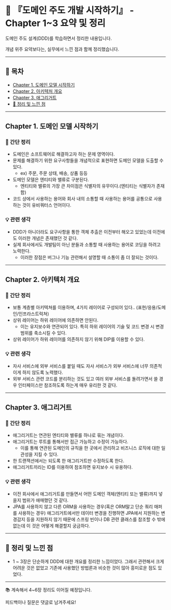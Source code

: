 # 📘 『도메인 주도 개발 시작하기』 - Chapter 1~3 요약 및 정리

도메인 주도 설계(DDD)를 학습하면서 정리한 내용입니다.

개념 위주 요약보다는, 실무에서 느낀 점과 함께 정리했습니다.

---

## 📑 목차

- [Chapter 1. 도메인 모델 시작하기](https://www.notion.so/1-22b71ae7746e80bba23fe9407b30f0d2?pvs=21)
- [Chapter 2. 아키텍처 개요](https://www.notion.so/1-22b71ae7746e80bba23fe9407b30f0d2?pvs=21)
- [Chapter 3. 애그리거트](https://www.notion.so/1-22b71ae7746e80bba23fe9407b30f0d2?pvs=21)
- [📌 정리 및 느낀 점](https://www.notion.so/1-22b71ae7746e80bba23fe9407b30f0d2?pvs=21)

---

## Chapter 1. 도메인 모델 시작하기

### 💬 간단 정리

- 도메인은 소프트웨어로 해결하고자 하는 문제 영역이다.
- 문제를 해결하기 위한 요구사항들을 개념적으로 표현하면 도메인 모델을 도출할 수 있다.
    - ex) 주문, 주문 상태, 배송, 상품 등등
- 도메인 모델은 엔티티와 밸류로 구분된다.
    - 엔티티와 밸류의 가장 큰 차이점은 식별자의 유무이다.(엔티티는 식별자가 존재함)
- 코드 상에서 사용하는 용어와 회사 내의 소통할 때 사용하는 용어를 공통으로 사용하는 것이 유비쿼터스 언어이다.

### 💡 관련 생각

- DDD가 아니더라도 요구사항을 통한 객체 추출은 이전부터 해오고 있었는데 이전에도 이러한 개념은 존재했던 것 같다.
- 실제 회사에서도 개발팀이 아닌 분들과 소통할 때 사용하는 용어로 코딩을 하려고 노력한다.
    - 이러한 장점은 버그나 기능 관련해서 설명할 때 소통이 좀 더 잘되는 것이다.

---

## Chapter 2. 아키텍처 개요

### 💬 간단 정리

- 보통 계층별 아키텍쳐를 이용하며, 4가지 레이어로 구성되어 있다.. (표현/응용/도메인/인프라스트럭쳐)
- 상위 레이어는 하위 레이어에 의존하면 안된다.
    - 이는 유지보수와 연관되어 있다. 특히 하위 레이어의 기술 및 코드 변경 시 변경 범위를 축소시킬 수 있다.
- 상위 레이어가 하위 레이어를 의존하지 않기 위해 DIP를 이용할 수 있다.

### 💡 관련 생각

- 자사 서비스에 외부 서비스를 붙일 때도 자사 서비스가 외부 서비스에 너무 의존적이게 하지 않도록 노력했다.
- 외부 서비스 관련 코드를 분리하는 것도 있고 여러 외부 서비스를 돌려가면서 쓸 경우 인터페이스만 참조하도록 하는게 매우 유리한 것 같다.

---

## Chapter 3. 애그리거트

### 💬 간단 정리

- 애그리거트는 연관된 엔티티와 밸류를 하나로 묶는 개념이다.
- 애그리거트는 루트를 통해서만 접근 가능하고 수정이 가능하다.
    - 이를 통해 연관된 도메인의 규칙을 한 곳에서 관리하고 비즈니스 로직에 대한 일관성을 지킬 수 있다.
- 한 트랜잭션에서는 되도록 한 애그리거트만 수정하도록 한다.
- 애그리거트끼리는 ID를 이용하여 참조하면 유지보수 시 유용하다.

### 💡 관련 생각

- 이전 회사에서 애그리거트를 만들면서 어떤 도메인 객체(엔티티 또는 밸류)까지 넣을지 범위가 애매했던 것 같다.
- JPA를 사용하지 않고 다른 ORM을 사용하는 경우(혹은 ORM말고 단순 쿼리 매퍼를 사용하는 경우) 애그리거트에서만 데이터 변경을 진행하면 JPA에서 지원하는 변경감지 등을 지원하지 않기 때문에 스프링 빈이나 DB 관련 클래스를 참조할 수 밖에 없는데 이 것은 어떻게 해결할지 궁금하다.

---

## 📌 정리 및 느낀 점

- 1 ~ 3장은 단순하게 DDD에 대한 개요를 정리한 느낌이었다. 그래서 관련해서 크게 어려운 것은 없었고 기존에 사용했던 방법론과 비슷한 것이 많아 흥미로운 점도 있었다.

---

📚 계속해서 4~6장 정리도 이어질 예정입니다.

피드백이나 질문은 댓글로 남겨주세요!
